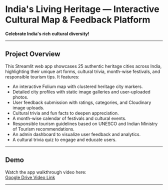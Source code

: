 # India's Living Heritage — Interactive Cultural Map & Feedback Platform

**Celebrate India's rich cultural diversity!**

---

## Project Overview

This Streamlit web app showcases 25 authentic heritage cities across India, highlighting their unique art forms, cultural trivia, month-wise festivals, and responsible tourism tips. It features:

- An interactive Folium map with clustered heritage city markers.
- Detailed city profiles with static image galleries and user-uploaded photos.
- User feedback submission with ratings, categories, and Cloudinary image uploads.
- Cultural trivia and fun facts to deepen appreciation.
- A month-wise calendar of festivals and cultural events.
- Responsible tourism guidelines based on UNESCO and Indian Ministry of Tourism recommendations.
- An admin dashboard to visualize user feedback and analytics.
- A cultural trivia quiz to engage and educate users.

---

## Demo

Watch the app walkthrough video here:  
[Google Drive Video Link](https://drive.google.com/file/d/1HEQM-mkakb0a7DgNIWjdoaCz_-uQAurC/view?usp=sharing)

---
